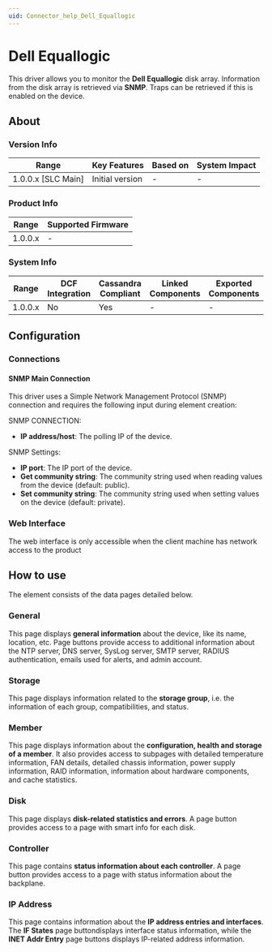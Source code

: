 ```yaml
---
uid: Connector_help_Dell_Equallogic
---
```


# Dell Equallogic

This driver allows you to monitor the **Dell Equallogic** disk array. Information from the disk array is retrieved via **SNMP**. Traps can be retrieved if this is enabled on the device.

## About

### Version Info

| **Range**            | **Key Features** | **Based on** | **System Impact** |
|----------------------|------------------|--------------|-------------------|
| 1.0.0.x \[SLC Main\] | Initial version  | \-           | \-                |

### Product Info

| **Range** | **Supported Firmware** |
|-----------|------------------------|
| 1.0.0.x   | \-                     |

### System Info

| **Range** | **DCF Integration** | **Cassandra Compliant** | **Linked Components** | **Exported Components** |
|-----------|---------------------|-------------------------|-----------------------|-------------------------|
| 1.0.0.x   | No                  | Yes                     | \-                    | \-                      |

## Configuration

### Connections

#### SNMP Main Connection

This driver uses a Simple Network Management Protocol (SNMP) connection and requires the following input during element creation:

SNMP CONNECTION:

- **IP address/host**: The polling IP of the device.

SNMP Settings:

- **IP port**: The IP port of the device.
- **Get community string**: The community string used when reading values from the device (default: public).
- **Set community string**: The community string used when setting values on the device (default: private).

### Web Interface

The web interface is only accessible when the client machine has network access to the product

## How to use

The element consists of the data pages detailed below.

### General

This page displays **general information** about the device, like its name, location, etc. Page buttons provide access to additional information about the NTP server, DNS server, SysLog server, SMTP server, RADIUS authentication, emails used for alerts, and admin account.

### Storage

This page displays information related to the **storage group**, i.e. the information of each group, compatibilities, and status.

### Member

This page displays information about the **configuration, health and storage of a member**. It also provides access to subpages with detailed temperature information, FAN details, detailed chassis information, power supply information, RAID information, information about hardware components, and cache statistics.

### Disk

This page displays **disk-related statistics and errors**. A page button provides access to a page with smart info for each disk.

### Controller

This page contains **status information about each controller**. A page button provides access to a page with status information about the backplane.

### IP Address

This page contains information about the **IP address entries and interfaces**. The **IF States** page buttondisplays interface status information, while the **INET Addr Entry** page buttons displays IP-related address information.
